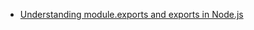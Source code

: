 * [Understanding module.exports and exports in Node.js](http://www.sitepoint.com/understanding-module-exports-exports-node-js/)
